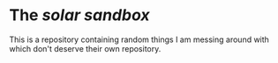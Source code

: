 # The _solar sandbox_

This is a repository containing random things I am messing around with which don't deserve their own repository.
